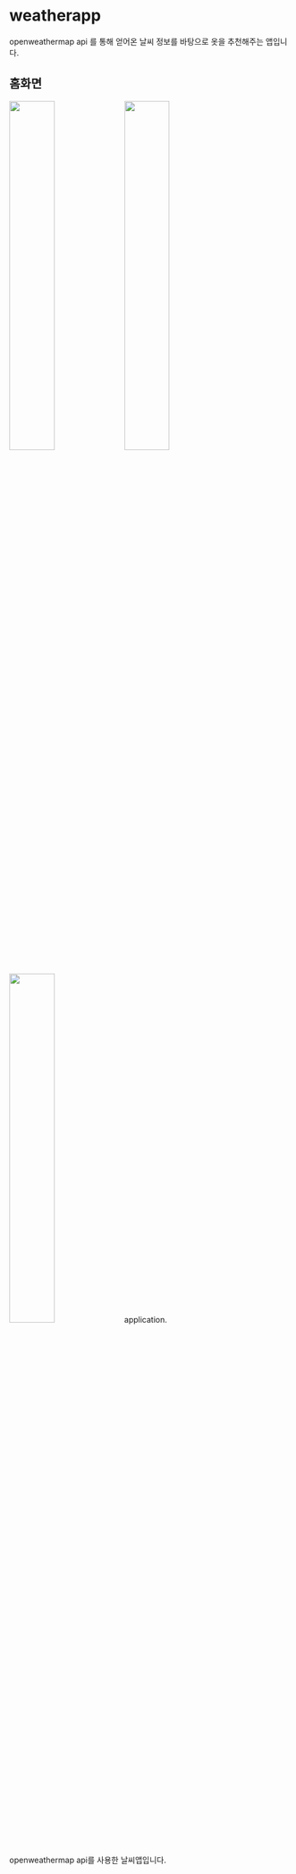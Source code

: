 # weatherapp

openweathermap api 를 통해 얻어온 날씨 정보를 바탕으로 옷을 추천해주는 앱입니다.

## 홈화면

<img src=https://user-images.githubusercontent.com/85559690/176367035-dd40d659-a6bb-4f5e-9e77-1d972fed5955.png width="40%">
<img src=https://user-images.githubusercontent.com/85559690/176367043-4b0f2bea-2298-4840-b7fb-0e10950cffc4.png width="40%">
<img src=https://user-images.githubusercontent.com/85559690/176367045-1bb1963b-1ddf-4ab7-a3cd-f4b7c98aa7b1.png width="40%">
application.

openweathermap api를 사용한 날씨앱입니다.

